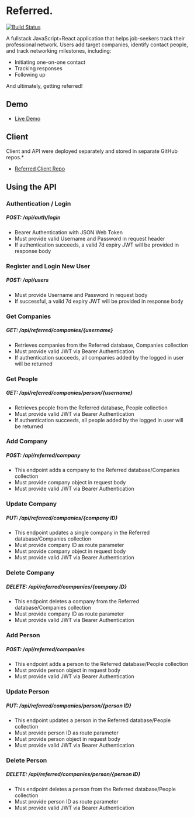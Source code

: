 # Referred.

[![Build Status](https://travis-ci.org/jennifer/referred-server.svg?branch=master)](https://travis-ci.org/jennifer/referred-server)

A fullstack JavaScript+React application that helps job-seekers track their professional network. Users add target companies, identify contact people, and track networking milestones, including:
* Initiating one-on-one contact
* Tracking responses
* Following up

And ultimately, getting referred!

## Demo

- [Live Demo](https://referred-app.herokuapp.com/)

## Client

Client and API were deployed separately and stored in separate GitHub repos.* 
- [Referred Client Repo](https://github.com/jennifer/referred-client)

## Using the API

### Authentication / Login
##### POST: /api/auth/login

* Bearer Authentication with JSON Web Token
* Must provide valid Username and Password in request header
* If authentication succeeds, a valid 7d expiry JWT will be provided in response body

### Register and Login New User
##### POST: /api/users 

* Must provide Username and Password in request body
* If successful, a valid 7d expiry JWT will be provided in response body

### Get Companies
##### GET: /api/referred/companies/{username}

* Retrieves companies from the Referred database, Companies collection
* Must provide valid JWT via Bearer Authentication
* If authentication succeeds, all companies added by the logged in user will be returned

### Get People
##### GET: /api/referred/companies/person/{username}

* Retrieves people from the Referred database, People collection
* Must provide valid JWT via Bearer Authentication
* If authentication succeeds, all people added by the logged in user will be returned

### Add Company
##### POST: /api/referred/company

* This endpoint adds a company to the Referred database/Companies collection
* Must provide company object in request body
* Must provide valid JWT via Bearer Authentication

### Update Company
##### PUT: /api/referred/companies/{company ID}

* This endpoint updates a single company in the Referred database/Companies collection
* Must provide company ID as route parameter
* Must provide company object in request body
* Must provide valid JWT via Bearer Authentication

### Delete Company
##### DELETE: /api/referred/companies/{company ID}

* This endpoint deletes a company from the Referred database/Companies collection
* Must provide company ID as route parameter
* Must provide valid JWT via Bearer Authentication

### Add Person
##### POST: /api/referred/companies

* This endpoint adds a person to the Referred database/People collection
* Must provide person object in request body
* Must provide valid JWT via Bearer Authentication

### Update Person
##### PUT: /api/referred/companies/person/{person ID}

* This endpoint updates a person in the Referred database/People collection
* Must provide person ID as route parameter
* Must provide person object in request body
* Must provide valid JWT via Bearer Authentication

### Delete Person
##### DELETE: /api/referred/companies/person/{person ID}

* This endpoint deletes a person from the Referred database/People collection
* Must provide person ID as route parameter
* Must provide valid JWT via Bearer Authentication
